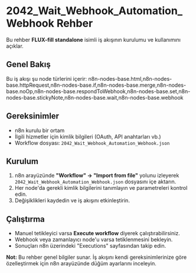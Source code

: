 # 2042_Wait_Webhook_Automation_Webhook Rehber

Bu rehber **FLUX-fill standalone** isimli iş akışının kurulumu ve kullanımını açıklar.

## Genel Bakış
Bu iş akışı şu node türlerini içerir: n8n-nodes-base.html,n8n-nodes-base.httpRequest,n8n-nodes-base.if,n8n-nodes-base.merge,n8n-nodes-base.noOp,n8n-nodes-base.respondToWebhook,n8n-nodes-base.set,n8n-nodes-base.stickyNote,n8n-nodes-base.wait,n8n-nodes-base.webhook

## Gereksinimler
- n8n kurulu bir ortam
- İlgili hizmetler için kimlik bilgileri (OAuth, API anahtarları vb.)
- Workflow dosyası: `2042_Wait_Webhook_Automation_Webhook.json`

## Kurulum
1. n8n arayüzünde **"Workflow" → "Import from file"** yolunu izleyerek `2042_Wait_Webhook_Automation_Webhook.json` dosyasını içe aktarın.
2. Her node'da gerekli kimlik bilgilerini tanımlayın ve parametreleri kontrol edin.
3. Değişiklikleri kaydedin ve iş akışını etkinleştirin.

## Çalıştırma
- Manuel tetikleyici varsa **Execute workflow** diyerek çalıştırabilirsiniz.
- Webhook veya zamanlayıcı node'u varsa tetiklenmesini bekleyin.
- Sonuçları n8n üzerindeki "Executions" sayfasından takip edin.

**Not:** Bu rehber genel bilgiler sunar. İş akışını kendi gereksinimlerinize göre özelleştirmek için n8n arayüzünde düğüm ayarlarını inceleyin.
